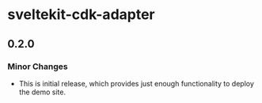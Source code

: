 # sveltekit-cdk-adapter

## 0.2.0
### Minor Changes

- This is initial release, which provides just enough functionality to deploy the demo site.
